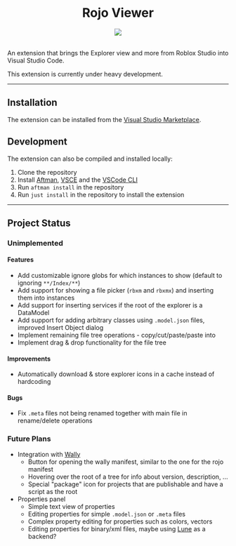 <!-- Disable lint that disallows html -->
<!-- markdownlint-disable MD033 -->

<h1 align="center">Rojo Viewer</h1>

<div align="center">
<a href="https://marketplace.visualstudio.com/items?itemName=filiptibell.rojo-viewer">
<img src="https://vsmarketplacebadges.dev/version/filiptibell.rojo-viewer.png"/>
</a>
</div>

<br/>

An extension that brings the Explorer view and more from Roblox Studio into Visual Studio Code.

This extension is currently under heavy development.

---

## Installation

The extension can be installed from the [Visual Studio Marketplace](https://marketplace.visualstudio.com/items?itemName=filiptibell.rojo-viewer).

## Development

The extension can also be compiled and installed locally:

1. Clone the repository
2. Install [Aftman](https://github.com/LPGhatguy/aftman), [VSCE](https://github.com/microsoft/vscode-vsce) and the [VSCode CLI](https://code.visualstudio.com/docs/editor/command-line)
3. Run `aftman install` in the repository
4. Run `just install` in the repository to install the extension

---

## Project Status

### Unimplemented

#### Features

-   Add customizable ignore globs for which instances to show (default to ignoring `**/Index/**`)
-   Add support for showing a file picker (`rbxm` and `rbxmx`) and inserting them into instances
-   Add support for inserting services if the root of the explorer is a DataModel
-   Add support for adding arbitrary classes using `.model.json` files, improved Insert Object dialog
-   Implement remaining file tree operations - copy/cut/paste/paste into
-   Implement drag & drop functionality for the file tree

#### Improvements

-   Automatically download & store explorer icons in a cache instead of hardcoding

#### Bugs

-   Fix `.meta` files not being renamed together with main file in rename/delete operations

### Future Plans

-   Integration with [Wally](https://github.com/UpliftGames/wally)
    -   Button for opening the wally manifest, similar to the one for the rojo manifest
    -   Hovering over the root of a tree for info about version, description, ...
    -   Special "package" icon for projects that are publishable and have a script as the root
-   Properties panel
    -   Simple text view of properties
    -   Editing properties for simple `.model.json` or `.meta` files
    -   Complex property editing for properties such as colors, vectors
    -   Editing properties for binary/xml files, maybe using [Lune](https://github.com/filiptibell/lune) as a backend?

